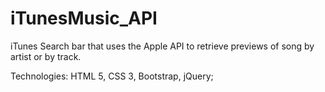 # iTunesMusic_API

iTunes Search bar that uses the Apple API to retrieve previews of song by artist or by track.

Technologies: HTML 5, CSS 3, Bootstrap, jQuery;
